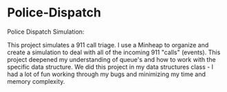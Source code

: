 # Police-Dispatch
Police Dispatch Simulation:

This project simulates a 911 call triage. I use a Minheap to organize and create a simulation to deal with all of the incoming 911 "calls" (events). This project deepened my understanding of queue's and how to work with the specific data structure. We did this project in my data structures class - I had a lot of fun working through my bugs and minimizing my time and memory complexity. 
